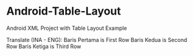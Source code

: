 # Android-Table-Layout
Android XML Project with Table Layout Example

Translate (INA - ENG):
Baris Pertama is First Row
Baris Kedua is Second Row
Baris Ketiga is Third Row
